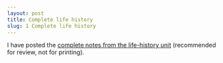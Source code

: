 ```yaml
---
layout: post
title: Complete life history
slug: 1 Complete life history 
---
```


I have posted the [complete notes from the life-history unit](/materials/life_history.complete.pdf) (recommended for review, not for printing).
